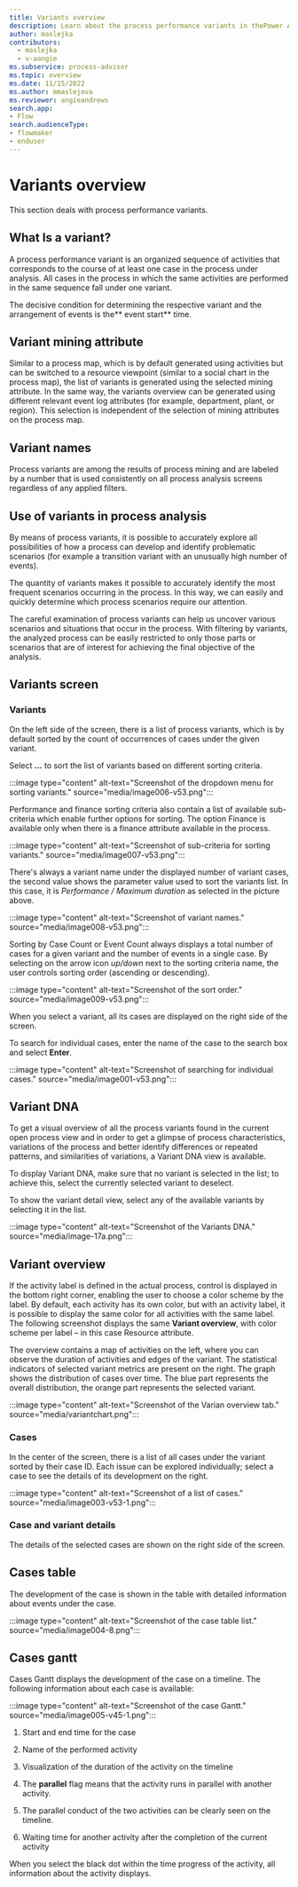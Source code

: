 ```yaml
---
title: Variants overview
description: Learn about the process performance variants in thePower Automate Process Mining desktop app.
author: maslejka
contributors:
  - maslejka
  - v-aangie
ms.subservice: process-advisor
ms.topic: overview
ms.date: 11/15/2022
ms.author: mmaslejova
ms.reviewer: angieandrews
search.app:
- Flow
search.audienceType:
- flowmaker
- enduser
---
```


# Variants overview

This section deals with process performance variants.

## What Is a variant?

A process performance variant is an organized sequence of activities that corresponds to the course of at least one case in the process under analysis. All cases in the process in which the same activities are performed in the same sequence fall under one variant.

The decisive condition for determining the respective variant and the arrangement of events is the** event start** time.

## Variant mining attribute

Similar to a process map, which is by default generated using activities but can be switched to a resource viewpoint (similar to a social chart in the process map), the list of variants is generated using the selected mining attribute. In the same way, the variants overview can be generated using different relevant event log attributes (for example, department, plant, or region). This selection is independent of the selection of mining attributes on the process map.

## Variant names

Process variants are among the results of process mining and are labeled by a number that is used consistently on all process analysis screens regardless of any applied filters.

## Use of variants in process analysis

By means of process variants, it is possible to accurately explore all possibilities of how a process can develop and identify problematic scenarios (for example a transition variant with an unusually high number of events).

The quantity of variants makes it possible to accurately identify the most frequent scenarios occurring in the process. In this way, we can easily and quickly determine which process scenarios require our attention.

The careful examination of process variants can help us uncover various scenarios and situations that occur in the process. With filtering by variants, the analyzed process can be easily restricted to only those parts or scenarios that are of interest for achieving the final objective of the analysis.

## Variants screen

### Variants

On the left side of the screen, there is a list of process variants, which is by default sorted by the count of occurrences of cases under the given variant.

Select **...** to sort the list of variants based on different sorting criteria.

:::image type="content" alt-text="Screenshot of the dropdown menu for sorting variants." source="media/image006-v53.png":::

Performance and finance sorting criteria also contain a list of available sub-criteria which enable further options for sorting. The option Finance is available only when there is a finance attribute available in the process.

:::image type="content" alt-text="Screenshot of sub-criteria for sorting variants." source="media/image007-v53.png":::

There's always a variant name under the displayed number of variant cases, the second value shows the parameter value used to sort the variants list. In this case, it is *Performance / Maximum duration* as selected in the picture above.

:::image type="content" alt-text="Screenshot of variant names." source="media/image008-v53.png":::

Sorting by Case Count or Event Count always displays a total number of cases for a given variant and the number of events in a single case. By selecting on the arrow icon *up/down* next to the sorting criteria name, the user controls sorting order (ascending or descending).

:::image type="content" alt-text="Screenshot of the sort order." source="media/image009-v53.png":::

When you select a variant, all its cases are displayed on the right side of the screen.

To search for individual cases, enter the name of the case to the search box and select **Enter**.

:::image type="content" alt-text="Screenshot of searching for individual cases." source="media/image001-v53.png":::

## Variant DNA

To get a visual overview of all the process variants found in the current open process view and in order to get a glimpse of process characteristics, variations of the process and better identify differences or repeated patterns, and similarities of variations, a Variant DNA view is available.

To display Variant DNA, make sure that no variant is selected in the list; to achieve this, select the currently selected variant to deselect.

To show the variant detail view, select any of the available variants by selecting it in the list.

:::image type="content" alt-text="Screenshot of the Variants DNA." source="media/image-17a.png":::

## Variant overview

If the activity label is defined in the actual process, control is displayed in the bottom right corner, enabling the user to choose a color scheme by the label. By default, each activity has its own color, but with an activity label, it is possible to display the same color for all activities with the same label. The following screenshot displays the same **Variant overview**, with color scheme per label – in this case Resource attribute.

The overview contains a map of activities on the left, where you can observe the duration of activities and edges of the variant. The statistical indicators of selected variant metrics are present on the right. The graph shows the distribution of cases over time. The blue part represents the overall distribution, the orange part represents the selected variant.

:::image type="content" alt-text="Screenshot of the Varian overview tab." source="media/variantchart.png":::

### Cases

In the center of the screen, there is a list of all cases under the variant sorted by their case ID. Each issue can be explored individually; select a case to see the details of its development on the right.

:::image type="content" alt-text="Screenshot of a list of cases." source="media/image003-v53-1.png":::

### Case and variant details

The details of the selected cases are shown on the right side of the screen.

## Cases table

The development of the case is shown in the table with detailed information about events under the case.

:::image type="content" alt-text="Screenshot of the case table list." source="media/image004-8.png":::

## Cases gantt

Cases Gantt displays the development of the case on a timeline. The following information about each case is available:

:::image type="content" alt-text="Screenshot of the case Gantt." source="media/image005-v45-1.png":::

1. Start and end time for the case

1. Name of the performed activity

1. Visualization of the duration of the activity on the timeline

1. The **parallel** flag means that the activity runs in parallel with another activity.

1. The parallel conduct of the two activities can be clearly seen on the timeline.

1. Waiting time for another activity after the completion of the current activity

When you select the black dot within the time progress of the activity, all information about the activity displays.


